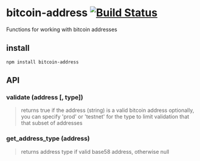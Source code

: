 # bitcoin-address [![Build Status](https://secure.travis-ci.org/defunctzombie/bitcoin-address.png)](http://travis-ci.org/defunctzombie/bitcoin-address) #

Functions for working with bitcoin addresses

## install ##

```
npm install bitcoin-address
```

## API ##

### validate (address [, type]) ###

> returns true if the address (string) is a valid bitcoin address
> optionally, you can specify 'prod' or 'testnet' for the type to limit validation that that subset of addresses

### get_address_type (address) ###

> returns address type if valid base58 address, otherwise null